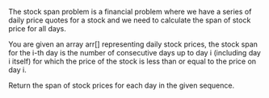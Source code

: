 The stock span problem is a financial problem where we have a series of daily price quotes for a stock and we need to calculate the span of stock price for all days.

You are given an array arr[] representing daily stock prices, the stock span for the i-th day is the number of consecutive days up to day i (including day i itself) for which the price of the stock is less than or equal to the price on day i. 

Return the span of stock prices for each day in the given sequence.
